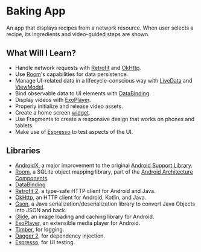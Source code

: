 # Baking App
An app that displays recipes from a network resource. When user selects a recipe, its ingredients and video-guided steps are shown.

## What Will I Learn?
*   Handle network requests with [Retrofit](https://github.com/square/retrofit) and [OkHttp](https://github.com/square/okhttp).
*   Use [Room](https://developer.android.com/topic/libraries/architecture/room)'s capabilities for data persistence.
*   Manage UI-related data in a lifecycle-conscious way with [LiveData](https://developer.android.com/topic/libraries/architecture/livedata) and [ViewModel](https://developer.android.com/topic/libraries/architecture/viewmodel). 
*   Bind observable data to UI elements with [DataBinding](https://developer.android.com/topic/libraries/data-binding/).
*   Display videos with [ExoPlayer](https://exoplayer.dev/hello-world.html). 
*   Properly initialize and release video assets.
*   Create a home screen [widget](https://developer.android.com/guide/topics/appwidgets).
*   Use Fragments to create a responsive design that works on phones and tablets.
*   Make use of [Espresso](https://developer.android.com/training/testing/espresso/) to test aspects of the UI.

## Libraries
*   [AndroidX](https://developer.android.com/jetpack/androidx/), a major improvement to the original [Android Support Library](https://developer.android.com/topic/libraries/support-library/index).
*   [Room](https://developer.android.com/topic/libraries/architecture/room), a SQLite object mapping library, part of the [Android Architecture Components](https://developer.android.com/topic/libraries/architecture).
*   [DataBinding](https://developer.android.com/topic/libraries/data-binding/)
*   [Retrofit 2](https://github.com/square/retrofit), a type-safe HTTP client for Android and Java.
*   [OkHttp](https://github.com/square/okhttp), an HTTP client for Android, Kotlin, and Java. 
*   [Gson](https://github.com/google/gson), a Java serialization/deserialization library to convert Java Objects into JSON and back.
*   [Glide](https://github.com/bumptech/glide), an image loading and caching library for Android.
*   [ExoPlayer](https://github.com/google/ExoPlayer), an extensible media player for Android.
*   [Timber](https://github.com/JakeWharton/timber), for logging. 
*   [Dagger 2](https://github.com/google/dagger), for dependency injection.
*   [Espresso](https://developer.android.com/training/testing/espresso/),  for UI testing.
